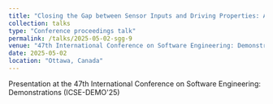```yaml
---
title: "Closing the Gap between Sensor Inputs and Driving Properties: A Scene Graph Generator for CARLA"
collection: talks
type: "Conference proceedings talk"
permalink: /talks/2025-05-02-sgg-9
venue: "47th International Conference on Software Engineering: Demonstrations (ICSE-DEMO'25)"
date: 2025-05-02
location: "Ottawa, Canada"
---
```


Presentation at the 47th International Conference on Software Engineering: Demonstrations (ICSE-DEMO&apos;25)

